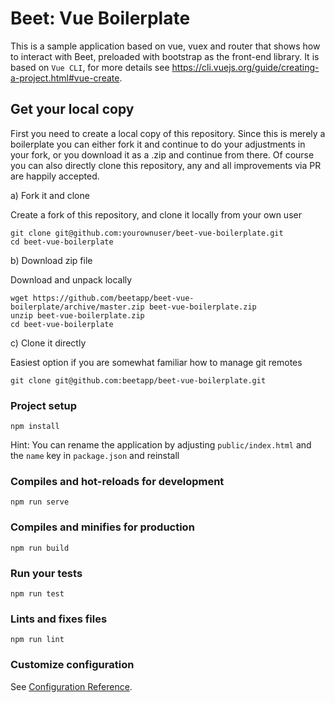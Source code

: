 # Beet: Vue Boilerplate

This is a sample application based on vue, vuex and router that shows how to interact with Beet, preloaded with bootstrap as the front-end library. It is based
on `Vue CLI`, for more details see https://cli.vuejs.org/guide/creating-a-project.html#vue-create.

## Get your local copy

First you need to create a local copy of this repository. Since this is
merely a boilerplate you can either fork it and continue to do your
adjustments in your fork, or you download it as a .zip and continue
from there. Of course you can also directly clone this repository, any
and all improvements via PR are happily accepted.

a) Fork it and clone

Create a fork of this repository, and clone it locally from your own
user
```
git clone git@github.com:yourownuser/beet-vue-boilerplate.git
cd beet-vue-boilerplate
```

b) Download zip file

Download and unpack locally
```
wget https://github.com/beetapp/beet-vue-boilerplate/archive/master.zip beet-vue-boilerplate.zip
unzip beet-vue-boilerplate.zip
cd beet-vue-boilerplate
```

c) Clone it directly

Easiest option if you are somewhat familiar how to manage git remotes
```
git clone git@github.com:beetapp/beet-vue-boilerplate.git
```

### Project setup

```
npm install
```

Hint: You can rename the application by adjusting `public/index.html`
and the `name` key in `package.json` and reinstall

### Compiles and hot-reloads for development
```
npm run serve
```

### Compiles and minifies for production
```
npm run build
```

### Run your tests
```
npm run test
```

### Lints and fixes files
```
npm run lint
```

### Customize configuration
See [Configuration Reference](https://cli.vuejs.org/config/).
